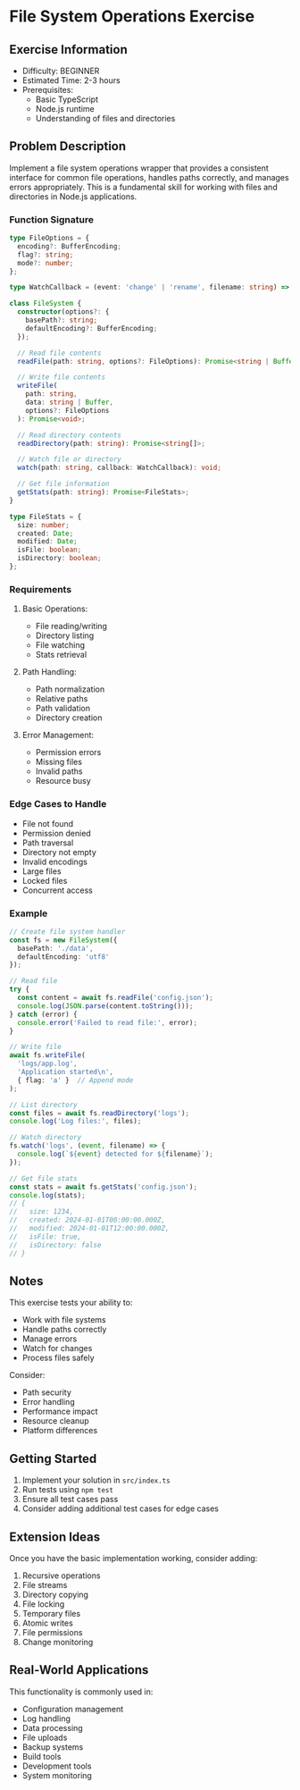 # File System Operations Exercise

## Exercise Information
- Difficulty: BEGINNER
- Estimated Time: 2-3 hours
- Prerequisites:
    - Basic TypeScript
    - Node.js runtime
    - Understanding of files and directories

## Problem Description

Implement a file system operations wrapper that provides a consistent interface for common file operations, handles paths correctly, and manages errors appropriately. This is a fundamental skill for working with files and directories in Node.js applications.

### Function Signature
```typescript
type FileOptions = {
  encoding?: BufferEncoding;
  flag?: string;
  mode?: number;
};

type WatchCallback = (event: 'change' | 'rename', filename: string) => void;

class FileSystem {
  constructor(options?: {
    basePath?: string;
    defaultEncoding?: BufferEncoding;
  });

  // Read file contents
  readFile(path: string, options?: FileOptions): Promise<string | Buffer>;

  // Write file contents
  writeFile(
    path: string, 
    data: string | Buffer,
    options?: FileOptions
  ): Promise<void>;

  // Read directory contents
  readDirectory(path: string): Promise<string[]>;

  // Watch file or directory
  watch(path: string, callback: WatchCallback): void;

  // Get file information
  getStats(path: string): Promise<FileStats>;
}

type FileStats = {
  size: number;
  created: Date;
  modified: Date;
  isFile: boolean;
  isDirectory: boolean;
};
```

### Requirements

1. Basic Operations:
    - File reading/writing
    - Directory listing
    - File watching
    - Stats retrieval

2. Path Handling:
    - Path normalization
    - Relative paths
    - Path validation
    - Directory creation

3. Error Management:
    - Permission errors
    - Missing files
    - Invalid paths
    - Resource busy

### Edge Cases to Handle

- File not found
- Permission denied
- Path traversal
- Directory not empty
- Invalid encodings
- Large files
- Locked files
- Concurrent access

### Example

```typescript
// Create file system handler
const fs = new FileSystem({
  basePath: './data',
  defaultEncoding: 'utf8'
});

// Read file
try {
  const content = await fs.readFile('config.json');
  console.log(JSON.parse(content.toString()));
} catch (error) {
  console.error('Failed to read file:', error);
}

// Write file
await fs.writeFile(
  'logs/app.log',
  'Application started\n',
  { flag: 'a' }  // Append mode
);

// List directory
const files = await fs.readDirectory('logs');
console.log('Log files:', files);

// Watch directory
fs.watch('logs', (event, filename) => {
  console.log(`${event} detected for ${filename}`);
});

// Get file stats
const stats = await fs.getStats('config.json');
console.log(stats);
// {
//   size: 1234,
//   created: 2024-01-01T00:00:00.000Z,
//   modified: 2024-01-01T12:00:00.000Z,
//   isFile: true,
//   isDirectory: false
// }
```

## Notes

This exercise tests your ability to:
- Work with file systems
- Handle paths correctly
- Manage errors
- Watch for changes
- Process files safely

Consider:
- Path security
- Error handling
- Performance impact
- Resource cleanup
- Platform differences

## Getting Started

1. Implement your solution in `src/index.ts`
2. Run tests using `npm test`
3. Ensure all test cases pass
4. Consider adding additional test cases for edge cases

## Extension Ideas

Once you have the basic implementation working, consider adding:
1. Recursive operations
2. File streams
3. Directory copying
4. File locking
5. Temporary files
6. Atomic writes
7. File permissions
8. Change monitoring

## Real-World Applications

This functionality is commonly used in:
- Configuration management
- Log handling
- Data processing
- File uploads
- Backup systems
- Build tools
- Development tools
- System monitoring
